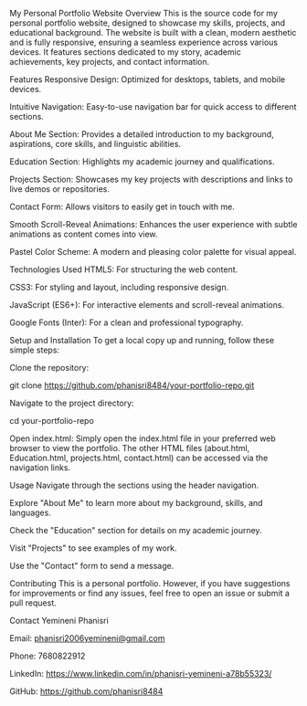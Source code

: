 My Personal Portfolio Website
Overview
This is the source code for my personal portfolio website, designed to showcase my skills, projects, and educational background. The website is built with a clean, modern aesthetic and is fully responsive, ensuring a seamless experience across various devices. It features sections dedicated to my story, academic achievements, key projects, and contact information.

Features
Responsive Design: Optimized for desktops, tablets, and mobile devices.

Intuitive Navigation: Easy-to-use navigation bar for quick access to different sections.

About Me Section: Provides a detailed introduction to my background, aspirations, core skills, and linguistic abilities.

Education Section: Highlights my academic journey and qualifications.

Projects Section: Showcases my key projects with descriptions and links to live demos or repositories.

Contact Form: Allows visitors to easily get in touch with me.

Smooth Scroll-Reveal Animations: Enhances the user experience with subtle animations as content comes into view.

Pastel Color Scheme: A modern and pleasing color palette for visual appeal.

Technologies Used
HTML5: For structuring the web content.

CSS3: For styling and layout, including responsive design.

JavaScript (ES6+): For interactive elements and scroll-reveal animations.

Google Fonts (Inter): For a clean and professional typography.

Setup and Installation
To get a local copy up and running, follow these simple steps:

Clone the repository:

git clone https://github.com/phanisri8484/your-portfolio-repo.git

Navigate to the project directory:

cd your-portfolio-repo

Open index.html:
Simply open the index.html file in your preferred web browser to view the portfolio. The other HTML files (about.html, Education.html, projects.html, contact.html) can be accessed via the navigation links.

Usage
Navigate through the sections using the header navigation.

Explore "About Me" to learn more about my background, skills, and languages.

Check the "Education" section for details on my academic journey.

Visit "Projects" to see examples of my work.

Use the "Contact" form to send a message.

Contributing
This is a personal portfolio. However, if you have suggestions for improvements or find any issues, feel free to open an issue or submit a pull request.

Contact
Yemineni Phanisri

Email: phanisri2006yemineni@gmail.com

Phone: 7680822912

LinkedIn: https://www.linkedin.com/in/phanisri-yemineni-a78b55323/

GitHub: https://github.com/phanisri8484
